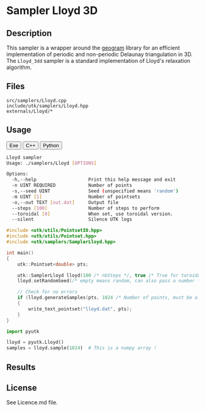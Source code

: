 # Sampler Lloyd 3D

## Description


This sampler is a wrapper around the
[geogram](http://alice.loria.fr/software/geogram/doc/html/index.html)
library for an efficient implementation of periodic and non-periodic
Delaunay triangulation in 3D. The `Lloyd_3dd` sampler is a standard
implementation of Lloyd's relaxation algorithm.


## Files

```
src/samplers/Lloyd.cpp  
include/utk/samplers/Lloyd.hpp
externals/Lloyd/*
```

## Usage

<button class="tablink exebutton" onclick="openCode('exe', this)" markdown="1">Exe</button> 
<button class="tablink cppbutton" onclick="openCode('cpp', this)" markdown="1">C++</button> 
<button class="tablink pybutton" onclick="openCode('py', this)" markdown="1">Python</button> 
<br/>
  

<div class="exe tabcontent">

```bash
Lloyd sampler
Usage: ./samplers/Lloyd [OPTIONS]

Options:
  -h,--help                   Print this help message and exit
  -n UINT REQUIRED            Number of points
  -s,--seed UINT              Seed (unspecified means 'random')
  -m UINT [1]                 Number of pointsets
  -o,--out TEXT [out.dat]     Output file
  --steps [100]               Number of steps to perform
  --toroidal [0]              When set, use toroidal version.
  --silent                    Silence UTK logs
```

</div>

<div class="cpp tabcontent">

```  cpp
#include <utk/utils/PointsetIO.hpp>
#include <utk/utils/Pointset.hpp>
#include <utk/samplers/SamplerLloyd.hpp>

int main()
{
    utk::Pointset<double> pts;

    utk::SamplerLloyd lloyd(100 /* nbSteps */, true /* True for toroidal */ );
    lloyd.setRandomSeed(/* empty means random, can also pass a number */);

    // Check for no errors
    if (lloyd.generateSamples(pts, 1024 /* Number of points, must be a squared */))
    {
        write_text_pointset("lloyd.dat", pts);
    }
}
```  

</div>

<div class="py tabcontent">

``` python
import pyutk

lloyd = pyutk.Lloyd()
samples = lloyd.sample(1024)  # This is a numpy array !
```  

</div>

## Results

<div class="results"></div>
<script>
  window.addEventListener('DOMContentLoaded', function() { show_results(); }); 
</script>

## License

See Licence.md file.